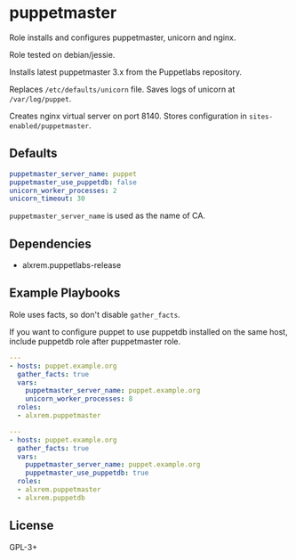 puppetmaster
============

Role installs and configures puppetmaster, unicorn and nginx.

Role tested on debian/jessie.

Installs latest puppetmaster 3.x from the Puppetlabs repository.

Replaces `/etc/defaults/unicorn` file. Saves logs of unicorn
at `/var/log/puppet`.

Creates nginx virtual server on port 8140. Stores configuration in
`sites-enabled/puppetmaster`.

Defaults
--------

```yaml
puppetmaster_server_name: puppet
puppetmaster_use_puppetdb: false
unicorn_worker_processes: 2
unicorn_timeout: 30
```
`puppetmaster_server_name` is used as the name of CA.

Dependencies
------------

- alxrem.puppetlabs-release

Example Playbooks
-----------------

Role uses facts, so don't disable `gather_facts`.

If you want to configure puppet to use puppetdb installed on the same host,
include puppetdb role after puppetmaster role.

```yaml
---
- hosts: puppet.example.org
  gather_facts: true
  vars:
    puppetmaster_server_name: puppet.example.org
    unicorn_worker_processes: 8
  roles:
  - alxrem.puppetmaster
```

```yaml
---
- hosts: puppet.example.org
  gather_facts: true
  vars:
    puppetmaster_server_name: puppet.example.org
    puppetmaster_use_puppetdb: true
  roles:
  - alxrem.puppetmaster
  - alxrem.puppetdb
```

License
-------

GPL-3+
